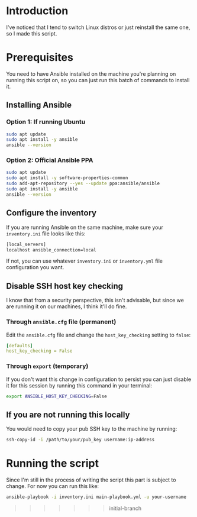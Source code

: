 # Introduction
I've noticed that I tend to switch Linux distros or just reinstall the same one, so I made this script.

# Prerequisites
You need to have Ansible installed on the machine you're planning on running this script on, so you can just run this batch of commands to install it.
## Installing Ansible
### Option 1: If running Ubuntu
```sh
sudo apt update
sudo apt install -y ansible
ansible --version
```

### Option 2: Official Ansible PPA
```sh
sudo apt update
sudo apt install -y software-properties-common
sudo add-apt-repository --yes --update ppa:ansible/ansible
sudo apt install -y ansible
ansible --version
```

## Configure the inventory
If you are running Ansible on the same machine, make sure your `inventory.ini` file looks like this:
```sh
[local_servers]
localhost ansible_connection=local
```
If not, you can use whatever `inventory.ini` or `inventory.yml` file configuration you want.

## Disable SSH host key checking
I know that from a security perspective, this isn't advisable, but since we are running it on our machines, I think it'll do fine.
### Through `ansible.cfg` file (permanent)
Edit the `ansible.cfg` file and change the `host_key_checking` setting to `false`:
```yml
[defaults]
host_key_checking = False
```
### Through `export` (temporary)
If you don't want this change in configuration to persist you can just disable it for this session by running this command in your terminal:
```sh
export ANSIBLE_HOST_KEY_CHECKING=False
```
## If you are not running this locally
You would need to copy your pub SSH key to the machine by running:
```sh
ssh-copy-id -i /path/to/your/pub_key username:ip-address
```
# Running the script
Since I'm still in the process of writing the script this part is subject to change. For now you can run this like:
```sh
ansible-playbook -i inventory.ini main-playbook.yml -u your-username
```
>>>>>>> initial-branch


